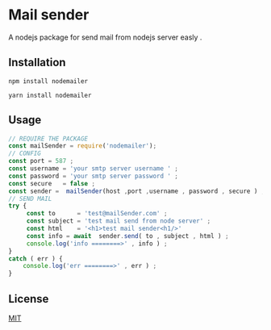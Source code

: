 # Mail sender

A nodejs package for send mail from nodejs server easly .

## Installation

```
npm install nodemailer
```
```
yarn install nodemailer
```
## Usage

```javascript
// REQUIRE THE PACKAGE
const mailSender = require('nodemailer');
// CONFIG
const port = 587 ;
const username = 'your smtp server username ' ;
const password = 'your smtp server password ' ;
const secure   = false ; 
const sender =  mailSender(host ,port ,username , password , secure ) ;
// SEND MAIL 
try {
     const to      = 'test@mailSender.com' ;
     const subject = 'test mail send from node server' ;
     const html    = '<h1>test mail sender<h1/>'
     const info = await  sender.send( to , subject , html ) ;
     console.log('info ========>' , info ) ; 
}
catch ( err ) {
    console.log('err ========>' , err ) ; 
}
```



## License
[MIT](https://choosealicense.com/licenses/mit/)

